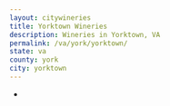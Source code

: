 ```yaml
---
layout: citywineries
title: Yorktown Wineries
description: Wineries in Yorktown, VA
permalink: /va/york/yorktown/
state: va
county: york
city: yorktown
---
```

-
